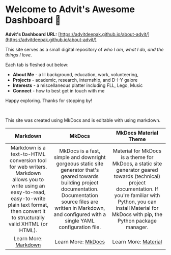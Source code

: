 # Welcome to Advit's Awesome Dashboard 🥳

**Advit's Dashboard URL:** [https://advitdeepak.github.io/about-advit/](https://advitdeepak.github.io/about-advit/)

This site serves as a small digital repository of *who I am, what I do, and the things I love*.

Each tab is fleshed out below:

- **About Me** - a lil background, education, work, volunteering,
- **Projects** - academic, research, internship, and D-I-Y galore
- **Interests** - a miscellaneous platter including FLL, Lego, Music
- **Connect** - how to best get in touch with  me

Happy exploring. Thanks for stopping by!

&nbsp; &nbsp;

This site was created using MkDocs and is editable with using markdown.

|                                                                                                 Markdown                                                                                                |                                                                                                                 MkDocs                                                                                                                |                                                                                                      MkDocs Material Theme                                                                                                     |
|:-------------------------------------------------------------------------------------------------------------------------------------------------------------------------------------------------------:|:-------------------------------------------------------------------------------------------------------------------------------------------------------------------------------------------------------------------------------------:|:------------------------------------------------------------------------------------------------------------------------------------------------------------------------------------------------------------------------------:|
| Markdown is a text-to-HTML conversion tool for web writers. Markdown allows you to write using an easy-to-read, easy-to-write plain text format, then convert it to structurally valid XHTML (or HTML). | MkDocs is a fast, simple and downright gorgeous static site generator that's geared towards building project documentation. Documentation source files are written in Markdown, and configured with a single YAML configuration file. | Material for MkDocs is a theme for MkDocs, a static site generator geared towards (technical) project documentation. If you're familiar with Python, you can install Material for MkDocs with pip, the Python package manager. |
|                                                                        Learn More: [Markdown](https://python-markdown.github.io/)                                                                       |                                                                                             Learn More: [MkDocs](https://www.mkdocs.org/)                                                                                             |                                                                      Learn More: [Material](https://squidfunk.github.io/mkdocs-material/getting-started/)                                                                      |

&nbsp; &nbsp;

